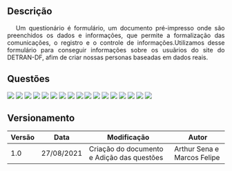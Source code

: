 ## Descrição
 <p style="text-indent: 20px;text-align: justify;">Um questionário é formulário, um documento pré-impresso onde são preenchidos os dados e informações, que permite a formalização das comunicações, o registro e o controle de informações.Utilizamos desse formulário para conseguir informações sobre os usuãrios do site do DETRAN-DF, afim de criar nossas personas baseadas em dados reais. 
 </p>

## Questões
<img src="/assets/analiseRequisitos/questionario/pergunta1.png" style="width:80%, marginTop: 30px"/>
<img src="/assets/analiseRequisitos/questionario/pergunta2.png" style="width:80%, marginTop: 30px"/>
<img src="/assets/analiseRequisitos/questionario/pergunta3.png" style="width:80%, marginTop: 30px"/>
<img src="/assets/analiseRequisitos/questionario/pergunta4.png" style="width:80%, marginTop: 30px"/>
<img src="/assets/analiseRequisitos/questionario/pergunta5.png" style="width:80%, marginTop: 30px;"/>
<img src="/assets/analiseRequisitos/questionario/pergunta6.png" style="width:80%, marginTop: 30px"/>
<img src="/assets/analiseRequisitos/questionario/pergunta7.png" style="width:80%, marginTop: 30px"/>
<img src="/assets/analiseRequisitos/questionario/pergunta8.png" style="width:80%, marginTop: 30px"/>
<img src="/assets/analiseRequisitos/questionario/pergunta9.png" style="width:80%, marginTop: 30px"/>
<img src="/assets/analiseRequisitos/questionario/pergunta10.png" style="width:80%, marginTop: 30px"/>
<img src="/assets/analiseRequisitos/questionario/pergunta11.png" style="width:80%, marginTop: 30px;"/>
<img src="/assets/analiseRequisitos/questionario/pergunta12.png" style="width:80%, marginTop: 30px"/>
<img src="/assets/analiseRequisitos/questionario/pergunta13.png" style="width:80%, marginTop: 30px"/>
<img src="/assets/analiseRequisitos/questionario/pergunta14.png" style="width:80%, marginTop: 30px;"/>
<img src="/assets/analiseRequisitos/questionario/pergunta15.png" style="width:80%, marginTop: 30px"/>
<img src="/assets/analiseRequisitos/questionario/pergunta16.png" style="width:80%, marginTop: 30px;"/>
<img src="/assets/analiseRequisitos/questionario/pergunta17.png" style="width:80%, marginTop: 30px"/>

## Versionamento

| Versão | Data | Modificação| Autor |
|--|--|--|--|
| 1.0 | 27/08/2021 | Criação do documento e Adição das questões | Arthur Sena e Marcos Felipe |